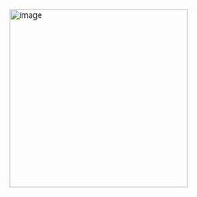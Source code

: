 <img width="317" alt="image" src="https://github.com/user-attachments/assets/8c9eb43b-0fae-4c01-807a-883c0eed21fa">
